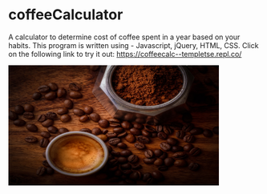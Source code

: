 # coffeeCalculator
A calculator to determine cost of coffee spent in a year based on your habits. 
This program is written using - Javascript, jQuery, HTML, CSS.
Click on the following link to try it out: 
https://coffeecalc--templetse.repl.co/
<p>
    <img src="https://github.com/temptgithub/coffeeCalculator/blob/master/coffee.jpg" width="420" height="240" />
  
</p>

